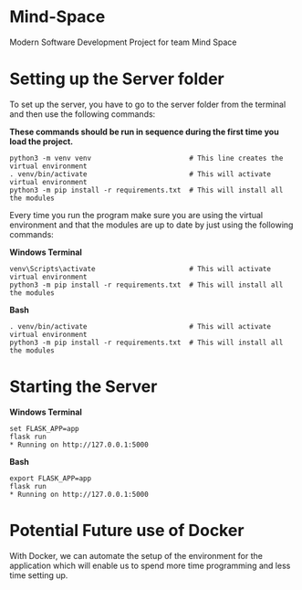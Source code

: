 # Mind-Space
Modern Software Development Project for team Mind Space

# Setting up the Server folder
To set up the server, you have to go to the server folder from the terminal and 
then use the following commands:

**These commands should be run in sequence during the first time you load the project.**
```
python3 -m venv venv                        # This line creates the virtual environment
. venv/bin/activate                         # This will activate virtual environment
python3 -m pip install -r requirements.txt  # This will install all the modules
```

Every time you run the program make sure you are using the virtual environment and
that the modules are up to date by just using the following commands:

**Windows Terminal**
```
venv\Scripts\activate                       # This will activate virtual environment
python3 -m pip install -r requirements.txt  # This will install all the modules
```

**Bash**
```
. venv/bin/activate                         # This will activate virtual environment
python3 -m pip install -r requirements.txt  # This will install all the modules
```

# Starting the Server

**Windows Terminal**
```
set FLASK_APP=app
flask run
* Running on http://127.0.0.1:5000
```

**Bash**
```
export FLASK_APP=app
flask run
* Running on http://127.0.0.1:5000
```

# Potential Future use of Docker
With Docker, we can automate the setup of the environment for the application which
will enable us to spend more time programming and less time setting up.
